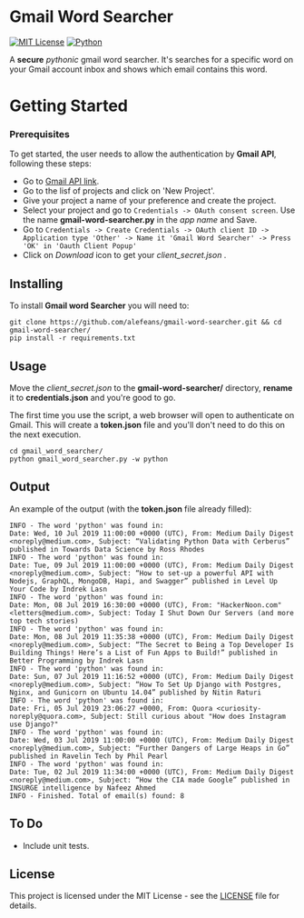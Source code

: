 # Gmail Word Searcher
[![MIT License](https://img.shields.io/badge/license-MIT-007EC7.svg?style=flat)](/LICENSE) [![Python](https://img.shields.io/badge/python-3.6-blue.svg)]()

A **secure** *pythonic* gmail word searcher. It's searches for a specific word on your Gmail account inbox and shows which email contains this word.

# Getting Started

### Prerequisites

To get started, the user needs to allow the authentication by **Gmail API**, following these steps:

* Go to [Gmail API link](https://console.developers.google.com/).
* Go to the lisf of projects and click on 'New Project'.
* Give your project a name of your preference and create the project.
* Select your project and go to `Credentials -> OAuth consent screen`. Use the name **gmail-word-searcher.py** in the *app name* and Save.
* Go to `Credentials -> Create Credentials -> OAuth client ID -> Application type 'Other' -> Name it 'Gmail Word Searcher' -> Press 'OK' in 'Oauth Client Popup'`
* Click on *Download* icon to get your *client_secret.json* .

## Installing

To install **Gmail word Searcher** you will need to:
```
git clone https://github.com/alefeans/gmail-word-searcher.git && cd gmail-word-searcher/
pip install -r requirements.txt
```

## Usage

Move the *client_secret.json* to the **gmail-word-searcher/** directory, **rename** it to **credentials.json** and you're good to go.

The first time you use the script, a web browser will open to authenticate on Gmail. This will create a **token.json** file and you'll don't need to do this on the next execution.

```
cd gmail_word_searcher/
python gmail_word_searcher.py -w python
```

## Output

An example of the output (with the **token.json** file already filled):

```
INFO - The word 'python' was found in:
Date: Wed, 10 Jul 2019 11:00:00 +0000 (UTC), From: Medium Daily Digest <noreply@medium.com>, Subject: “Validating Python Data with Cerberus” published in Towards Data Science by Ross Rhodes
INFO - The word 'python' was found in:
Date: Tue, 09 Jul 2019 11:00:00 +0000 (UTC), From: Medium Daily Digest <noreply@medium.com>, Subject: “How to set-up a powerful API with Nodejs, GraphQL, MongoDB, Hapi, and Swagger” published in Level Up Your Code by Indrek Lasn
INFO - The word 'python' was found in:
Date: Mon, 08 Jul 2019 16:30:00 +0000 (UTC), From: "HackerNoon.com" <letters@medium.com>, Subject: Today I Shut Down Our Servers (and more top tech stories)
INFO - The word 'python' was found in:
Date: Mon, 08 Jul 2019 11:35:38 +0000 (UTC), From: Medium Daily Digest <noreply@medium.com>, Subject: “The Secret to Being a Top Developer Is Building Things! Here’s a List of Fun Apps to Build!” published in Better Programming by Indrek Lasn
INFO - The word 'python' was found in:
Date: Sun, 07 Jul 2019 11:16:52 +0000 (UTC), From: Medium Daily Digest <noreply@medium.com>, Subject: “How To Set Up Django with Postgres, Nginx, and Gunicorn on Ubuntu 14.04” published by Nitin Raturi
INFO - The word 'python' was found in:
Date: Fri, 05 Jul 2019 23:06:27 +0000, From: Quora <curiosity-noreply@quora.com>, Subject: Still curious about "How does Instagram use Django?"
INFO - The word 'python' was found in:
Date: Wed, 03 Jul 2019 11:00:00 +0000 (UTC), From: Medium Daily Digest <noreply@medium.com>, Subject: “Further Dangers of Large Heaps in Go” published in Ravelin Tech by Phil Pearl
INFO - The word 'python' was found in:
Date: Tue, 02 Jul 2019 11:34:00 +0000 (UTC), From: Medium Daily Digest <noreply@medium.com>, Subject: “How the CIA made Google” published in INSURGE intelligence by Nafeez Ahmed
INFO - Finished. Total of email(s) found: 8
```


## To Do

* Include unit tests.

## License

This project is licensed under the MIT License - see the [LICENSE](LICENSE) file for details.
